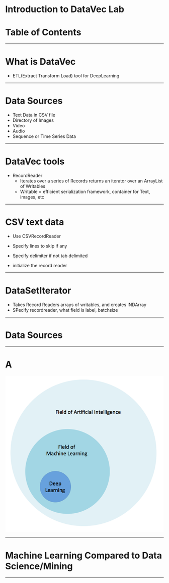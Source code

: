 # Introduction to DataVec Lab

# Table of Contents


<div style="page-break-after: always;"></div>

----------------------
# What is DataVec

* ETL(Extract Transform Load) tool for DeepLearning


-------------------
<div style="page-break-after: always;"></div>

# Data Sources

* Text Data in CSV file
* Directory of Images
* Video
* Audio
* Sequence or Time Series Data

---------
<div style="page-break-after: always;"></div>

# DataVec tools

* RecordReader 
  * Iterates over a series of Records returns an iterator over an ArrayList of Writables
  * Writable = efficient serialization framework, container for Text, images, etc

---------
<div style="page-break-after: always;"></div>

# CSV text data

* Use CSVRecordReader

* Specify lines to skip if any
* Specify delimiter if not tab delimited
* initialize the record reader

---------
<div style="page-break-after: always;"></div>

# DataSetIterator

* Takes Record Readers arrays of writables, and creates INDArray 
* SPecify recordreader, what field is label, batchsize

---------
<div style="page-break-after: always;"></div>

# Data Sources

---------
<div style="page-break-after: always;"></div>

# A

![alt text](../resources/venn.png)





---------
<div style="page-break-after: always;"></div>

# Machine Learning Compared to Data Science/Mining

---------
<div style="page-break-after: always;"></div>
